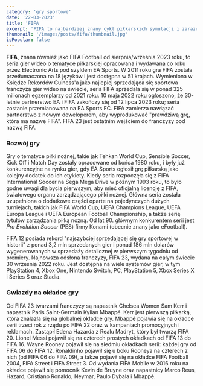 ```yaml
---
category: 'gry sportowe'
date: '22-03-2023'
title: 'FIFA'
excerpt: 'FIFA to najbardziej znany cykl piłkarskich symulacji i zarazem jedna z najpopularniejszych serii sportowych w historii branży gier wideo. Seria ta została stworzona przez EA Sports i od lat cieszy się dużą popularnością wśród graczy na całym świecie.'
thumbnail: '/images/posts/fifa/thumbnail.jpg'
isPopular: false
---
```


**FIFA**, znana również jako FIFA Football od sierpnia/września 2023 roku, to seria gier wideo o tematyce piłkarskiej opracowana i wydawana co roku przez Electronic Arts pod szyldem EA Sports. W 2011 roku gra FIFA została przetłumaczona na 18 języków i jest dostępna w 51 krajach. Wymieniona w Księdze Rekordów Guiness'a jako najlepiej sprzedająca się sportowa franczyza gier wideo na świecie, seria FIFA sprzedała się w ponad 325 milionach egzemplarzy od 2021 roku. 10 maja 2022 roku ogłoszono, że 30-letnie partnerstwo EA i FIFA zakończy się od 12 lipca 2023 roku; seria zostanie przemianowana na EA Sports FC. FIFA zamierza nawiązać partnerstwo z nowym deweloperem, aby wyprodukować "prawdziwą grę, która ma nazwę FIFA". FIFA 23 jest ostatnim wejściem do franczyzy pod nazwą FIFA.

### Rozwój gry

Gry o tematyce piłki nożnej, takie jak Tehkan World Cup, Sensible Soccer, Kick Off i Match Day zostały opracowane od końca 1980 roku, i były już konkurencyjne na rynku gier, gdy EA Sports ogłosił grę piłkarską jako kolejny dodatek do ich etykiety. Kiedy seria rozpoczęła się z FIFA International Soccer na Sega Mega Drive w późnym 1993 roku, to było godne uwagi dla bycia pierwszym, aby mieć oficjalną licencję z FIFA, światowego organu zarządzającego piłki nożnej. Główna seria została uzupełniona o dodatkowe części oparte na pojedynczych dużych turniejach, takich jak FIFA World Cup, UEFA Champions League, UEFA Europa League i UEFA European Football Championship, a także serię tytułów zarządzania piłką nożną. Od lat 90. głównym konkurentem serii jest *Pro Evolution Soccer* (PES) firmy Konami (obecnie znany jako eFootball).

FIFA 12 posiada rekord "najszybciej sprzedającej się gry sportowej w historii" z ponad 3,2 mln sprzedanych gier i ponad 186 mln dolarów wygenerowanych w sprzedaży detalicznej w pierwszym tygodniu od premiery. Najnowsza odsłona franczyzy, FIFA 23, wydana na całym świecie 30 września 2022 roku. Jest dostępna na wiele systemów gier, w tym PlayStation 4, Xbox One, Nintendo Switch, PC, PlayStation 5, Xbox Series X i Series S oraz Stadia.

### Gwiazdy na okładce gry

Od FIFA 23 twarzami franczyzy są napastnik Chelsea Women Sam Kerr i napastnik Paris Saint-Germain Kylian Mbappé. Kerr jest pierwszą piłkarką, która znalazła się na globalnej okładce gry. Mbappé pojawia się na okładce serii trzeci rok z rzędu po FIFA 22 oraz w kampaniach promocyjnych i reklamach. Zastąpił Edena Hazarda z Realu Madryt, który był twarzą FIFA 20. Lionel Messi pojawił się na czterech prostych okładkach od FIFA 13 do FIFA 16. Wayne Rooney pojawił się na siedmiu okładkach serii: każdej gry od FIFA 06 do FIFA 12. Ronaldinho pojawił się u boku Rooneya na czterech z nich (od FIFA 06 do FIFA 09), a także pojawił się na okładce FIFA Football 2004, FIFA Street i FIFA Street 3. Od wydania FIFA Mobile w 2016 roku na okładce pojawił się pomocnik Kevin de Bruyne oraz napastnicy Marco Reus, Hazard, Cristiano Ronaldo, Neymar, Paulo Dybala i Mbappé.